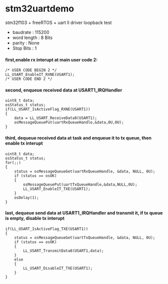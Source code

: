 # stm32uartdemo
stm32f103 + freeRTOS + uart ll driver loopback test

- baudrate    : 115200
- word length : 8 Bits
- parity      : None
- Stop Bits   : 1

#### first,enable rx interupt at main user code 2:

```
/* USER CODE BEGIN 2 */
LL_USART_EnableIT_RXNE(USART1);   
/* USER CODE END 2 */
  ```
  
#### second, enqueue received data at USART1_IRQHandler
```
uint8_t data;
osStatus_t status;
if(LL_USART_IsActiveFlag_RXNE(USART1))
{
	data = LL_USART_ReceiveData8(USART1);
	osMessageQueuePut(uartRxQueueHandle,&data,0U,0U);
}
```
#### third, dequeue received data at task and enqueue it to tx queue, then enable tx interupt
````
uint8_t data;
osStatus_t status;
for(;;)
{
	status = osMessageQueueGet(uartRxQueueHandle, &data, NULL, 0U);
	if (status == osOK)
	{
		osMessageQueuePut(uartTxQueueHandle,&data,NULL,0U);
		LL_USART_EnableIT_TXE(USART1);
	}
	osDelay(1);
}
````
#### last, dequeue send data at USART1_IRQHandler and transmit it, if tx queue is empty, disable tx interupt
````
if(LL_USART_IsActiveFlag_TXE(USART1))
{
	status = osMessageQueueGet(uartTxQueueHandle, &data, NULL, 0U);
	if (status == osOK)
	{
		LL_USART_TransmitData8(USART1,data);
	}
	else				
	{
		LL_USART_DisableIT_TXE(USART1);
	}			
}
````